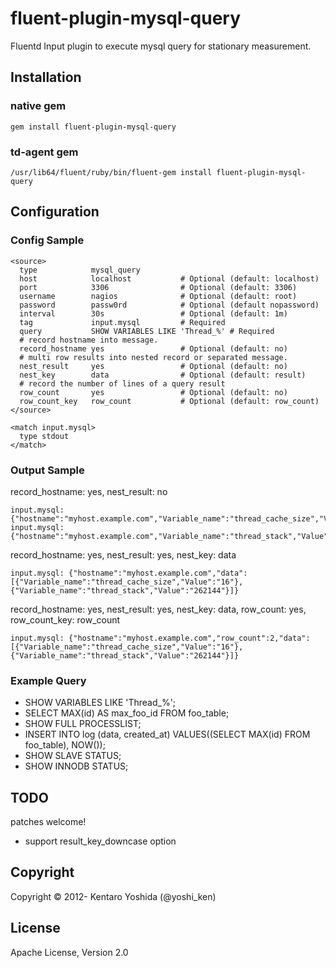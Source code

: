 fluent-plugin-mysql-query
===========================

Fluentd Input plugin to execute mysql query for stationary measurement.

## Installation

### native gem

`````
gem install fluent-plugin-mysql-query
`````

### td-agent gem
`````
/usr/lib64/fluent/ruby/bin/fluent-gem install fluent-plugin-mysql-query
`````

## Configuration

### Config Sample
`````
<source>
  type            mysql_query
  host            localhost           # Optional (default: localhost)
  port            3306                # Optional (default: 3306)
  username        nagios              # Optional (default: root)
  password        passw0rd            # Optional (default nopassword)
  interval        30s                 # Optional (default: 1m)
  tag             input.mysql         # Required
  query           SHOW VARIABLES LIKE 'Thread_%' # Required
  # record hostname into message.
  record_hostname yes                 # Optional (default: no)
  # multi row results into nested record or separated message.
  nest_result     yes                 # Optional (default: no)
  nest_key        data                # Optional (default: result)
  # record the number of lines of a query result
  row_count       yes                 # Optional (default: no)
  row_count_key   row_count           # Optional (default: row_count)
</source>

<match input.mysql>
  type stdout
</match>
`````

### Output Sample
record_hostname: yes, nest_result: no
`````
input.mysql: {"hostname":"myhost.example.com","Variable_name":"thread_cache_size","Value":"16"}
input.mysql: {"hostname":"myhost.example.com","Variable_name":"thread_stack","Value":"262144"}
`````
record_hostname: yes, nest_result: yes, nest_key: data
`````
input.mysql: {"hostname":"myhost.example.com","data":[{"Variable_name":"thread_cache_size","Value":"16"},{"Variable_name":"thread_stack","Value":"262144"}]}
`````
record_hostname: yes, nest_result: yes, nest_key: data, row_count: yes, row_count_key: row_count
`````
input.mysql: {"hostname":"myhost.example.com","row_count":2,"data":[{"Variable_name":"thread_cache_size","Value":"16"},{"Variable_name":"thread_stack","Value":"262144"}]}
`````

### Example Query
* SHOW VARIABLES LIKE 'Thread_%';
* SELECT MAX(id) AS max_foo_id FROM foo_table;
* SHOW FULL PROCESSLIST;
* INSERT INTO log (data, created_at) VALUES((SELECT MAX(id) FROM foo_table), NOW());
* SHOW SLAVE STATUS;
* SHOW INNODB STATUS;

## TODO
patches welcome!
* support result_key_downcase option

## Copyright

Copyright © 2012- Kentaro Yoshida (@yoshi_ken)

## License

Apache License, Version 2.0

